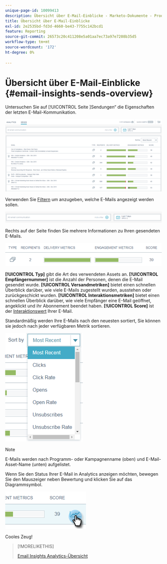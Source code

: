 ```yaml
---
unique-page-id: 10099413
description: Übersicht über E-Mail-Einblicke - Marketo-Dokumente - Produktdokumentation
title: Übersicht über E-Mail-Einblicke
exl-id: 2e2535bd-fd3d-4660-be43-7755c142bcd1
feature: Reporting
source-git-commit: 26573c20c411208e5a01aa7ec73a97e7208b35d5
workflow-type: tm+mt
source-wordcount: '172'
ht-degree: 0%

---
```


# Übersicht über E-Mail-Einblicke {#email-insights-sends-overview}

Untersuchen Sie auf [!UICONTROL  Seite ]Sendungen“ die Eigenschaften der letzten E-Mail-Kommunikation.

![](assets/one.png)

Verwenden Sie [Filtern](/help/marketo/product-docs/reporting/email-insights/filtering-in-email-insights.md) um anzugeben, welche E-Mails angezeigt werden sollen.

![](assets/filtering.png)

Rechts auf der Seite finden Sie mehrere Informationen zu Ihren gesendeten E-Mails.

![](assets/two-1.png)

**[!UICONTROL Typ]** gibt die Art des verwendeten Assets an.
**[!UICONTROL Empfängernummer]** ist die Anzahl der Personen, denen die E-Mail gesendet wurde.
**[!UICONTROL Versandmetriken]** bietet einen schnellen Überblick darüber, wie viele E-Mails zugestellt wurden, ausstehen oder zurückgeschickt wurden.
**[!UICONTROL Interaktionsmetriken]** bietet einen schnellen Überblick darüber, wie viele Empfänger eine E-Mail geöffnet, angeklickt und ihr Abonnement beendet haben.
**[!UICONTROL Score]** ist der [Interaktionswert](/help/marketo/product-docs/email-marketing/drip-nurturing/reports-and-notifications/understanding-the-engagement-score.md) Ihrer E-Mail.

Standardmäßig werden Ihre E-Mails nach den neuesten sortiert, Sie können sie jedoch nach jeder verfügbaren Metrik sortieren.

![](assets/three-1.png)

>[!NOTE]
>
>E-Mails werden nach Programm- oder Kampagnenname (oben) und E-Mail-Asset-Name (unten) aufgelistet.

Wenn Sie den Status Ihrer E-Mail in Analytics anzeigen möchten, bewegen Sie den Mauszeiger neben Bewertung und klicken Sie auf das Diagrammsymbol.

![](assets/five.png)

Cooles Zeug!

>[!MORELIKETHIS]
>
>[Email Insights Analytics-Übersicht](/help/marketo/product-docs/reporting/email-insights/email-insights-analytics-overview.md)
